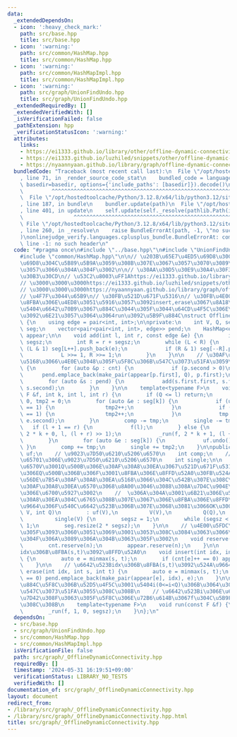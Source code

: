 ```yaml
---
data:
  _extendedDependsOn:
  - icon: ':heavy_check_mark:'
    path: src/base.hpp
    title: src/base.hpp
  - icon: ':warning:'
    path: src/common/HashMap.hpp
    title: src/common/HashMap.hpp
  - icon: ':warning:'
    path: src/common/HashMapImpl.hpp
    title: src/common/HashMapImpl.hpp
  - icon: ':warning:'
    path: src/graph/UnionFindUndo.hpp
    title: src/graph/UnionFindUndo.hpp
  _extendedRequiredBy: []
  _extendedVerifiedWith: []
  _isVerificationFailed: false
  _pathExtension: hpp
  _verificationStatusIcon: ':warning:'
  attributes:
    links:
    - https://ei1333.github.io/library/other/offline-dynamic-connectivity.cpp
    - https://ei1333.github.io/luzhiled/snippets/other/offline-dynamic-connectivity.html
    - https://nyaannyaan.github.io/library/graph/offline-dynamic-connectivity.hpp
  bundledCode: "Traceback (most recent call last):\n  File \"/opt/hostedtoolcache/Python/3.12.8/x64/lib/python3.12/site-packages/onlinejudge_verify/documentation/build.py\"\
    , line 71, in _render_source_code_stat\n    bundled_code = language.bundle(stat.path,\
    \ basedir=basedir, options={'include_paths': [basedir]}).decode()\n          \
    \         ^^^^^^^^^^^^^^^^^^^^^^^^^^^^^^^^^^^^^^^^^^^^^^^^^^^^^^^^^^^^^^^^^^^^^^^^^^^^^^^^^\n\
    \  File \"/opt/hostedtoolcache/Python/3.12.8/x64/lib/python3.12/site-packages/onlinejudge_verify/languages/cplusplus.py\"\
    , line 187, in bundle\n    bundler.update(path)\n  File \"/opt/hostedtoolcache/Python/3.12.8/x64/lib/python3.12/site-packages/onlinejudge_verify/languages/cplusplus_bundle.py\"\
    , line 401, in update\n    self.update(self._resolve(pathlib.Path(included), included_from=path))\n\
    \                ^^^^^^^^^^^^^^^^^^^^^^^^^^^^^^^^^^^^^^^^^^^^^^^^^^^^^^^^^\n \
    \ File \"/opt/hostedtoolcache/Python/3.12.8/x64/lib/python3.12/site-packages/onlinejudge_verify/languages/cplusplus_bundle.py\"\
    , line 260, in _resolve\n    raise BundleErrorAt(path, -1, \"no such header\"\
    )\nonlinejudge_verify.languages.cplusplus_bundle.BundleErrorAt: common/HashMap.hpp:\
    \ line -1: no such header\n"
  code: "#pragma once\n#include \"../base.hpp\"\n#include \"UnionFindUndo.hpp\"\n\
    #include \"common/HashMap.hpp\"\n\n// \u203B\u65E7\u4ED5\u69D8\u3002\u65B0\u4ED5\
    \u69D8\u304C\u5B89\u5B9A\u3059\u308B\u307E\u3067\u3057\u3070\u3089\u304F\u6B8B\
    \u3057\u3066\u304A\u304F\u3002\n\n// \u30AA\u30D5\u30E9\u30A4\u30F3\u30C0\u30A4\
    \u30B3\u30CD\n// \u53C2\u8003\uFF1Ahttps://ei1333.github.io/library/other/offline-dynamic-connectivity.cpp\n\
    // \u3000\u3000\u3000https://ei1333.github.io/luzhiled/snippets/other/offline-dynamic-connectivity.html\n\
    // \u3000\u3000\u3000https://nyaannyaan.github.io/library/graph/offline-dynamic-connectivity.hpp\n\
    // \u4F7F\u3044\u65B9\n// \u30FB\u521D\u671F\u5316\n// \u30FB\u4E00\u9023\u306E\
    \u8FBA\u306E\u4ED8\u3051\u5916\u3057\u3092insert,erase\u3067\u8A18\u9332\n// \u30FB\
    \u5404\u6642\u70B9\u3067\u884C\u3044\u305F\u3044\u64CD\u4F5C\u306E\u95A2\u6570\
    \u3092\u6E21\u3057\u3064\u3064run\u3092\u5B9F\u884C\nstruct OfflineDynamicConnectivity\
    \ {\n    using edge = pair<int, int>;\n\nprivate:\n    int V, Q, segsz;\n    vector<vector<edge>>\
    \ seg;\n    vector<pair<pair<int, int>, edge>> pend;\n    HashMap<edge, int> cnt,\
    \ appear;\n\n    void add(int l, int r, const edge &e) {\n        int L = l +\
    \ segsz;\n        int R = r + segsz;\n        while (L < R) {\n            if\
    \ (L & 1) seg[L++].push_back(e);\n            if (R & 1) seg[--R].push_back(e);\n\
    \            L >>= 1, R >>= 1;\n        }\n    }\n\n    // \u30AF\u30A8\u30EA\u3092\
    \u5168\u3066\u4E0E\u3048\u305F\u5F8C\u306B\u547C\u3073\u51FA\u3059\n    void build()\
    \ {\n        for (auto &p : cnt) {\n            if (p.second > 0)\n          \
    \      pend.emplace_back(make_pair(appear[p.first], Q), p.first);\n        }\n\
    \        for (auto &s : pend) {\n            add(s.first.first, s.first.second,\
    \ s.second);\n        }\n    }\n\n    template<typename F>\n    void _run(const\
    \ F &f, int k, int l, int r) {\n        if (Q <= l) return;\n        int tmp =\
    \ 0, tmp2 = 0;\n        for (auto &e : seg[k]) {\n            if (uf.size(e.first)\
    \ == 1) {\n                tmp2++;\n            }\n            if (uf.size(e.second)\
    \ == 1) {\n                tmp2++;\n            }\n            tmp += uf.merge(e.first,\
    \ e.second);\n        }\n        comp -= tmp;\n        single -= tmp2;\n     \
    \   if (l + 1 == r) {\n            f(l);\n        } else {\n            _run(f,\
    \ 2 * k + 0, l, (l + r) >> 1);\n            _run(f, 2 * k + 1, (l + r) >> 1, r);\n\
    \        }\n        for (auto &e : seg[k]) {\n            uf.undo();\n       \
    \ }\n        comp += tmp;\n        single += tmp2;\n    }\n\npublic:\n    UnionFindUndo\
    \ uf;\n    // \u9023\u7D50\u6210\u5206\u6570\n    int comp;\n    // \u8981\u7D20\
    \u65701\u306E\u9023\u7D50\u6210\u5206\u6570\n    int single;\n\n    // \u9802\u70B9\
    \u6570V\u3001Q\u500B\u306E\u30AF\u30A8\u30EA\u3067\u521D\u671F\u5316\n    // (\u3053\
    \u306EQ\u500B\u306B\u306F\u3001\u8FBA\u306E\u8FFD\u52A0\u30FB\u524A\u9664\u30FB\
    \u56DE\u7B54\u30AF\u30A8\u30EA\u5168\u3066\u304C\u542B\u307E\u308C\u308B\u3002\
    \u30AF\u30A8\u30EA\u6570\u3068\u8A00\u3046\u3088\u308A\u7D4C\u904E\u6642\u9593\
    \u306E\u6700\u5927\u3002\n    //  \u306A\u304A\u3001\u6B21\u306E\u56DE\u7B54\u30AF\
    \u30A8\u30EA\u304C\u6765\u308B\u307E\u3067\u306E\u8FBA\u306E\u8FFD\u52A0\u524A\
    \u9664\u306F\u540C\u6642\u523B\u306B\u307E\u3068\u3081\u3066OK\u3002)\n    OfflineDynamicConnectivity(int\
    \ V, int Q)\n        : uf(V),\n          V(V),\n          Q(Q),\n          comp(V),\n\
    \          single(V) {\n        segsz = 1;\n        while (segsz < Q) segsz <<=\
    \ 1;\n        seg.resize(2 * segsz);\n    }\n\n    // \u4E00\u5FDC\u4F5C\u3063\
    \u305F\u3093\u3060\u3051\u3069\u3001\u3053\u308C\u3084\u3063\u3066\u3082\u901F\
    \u304F\u306A\u3089\u306A\u304B\u3063\u305F\u3002\n    void reserve(int n) {\n\
    \        cnt.reserve(n);\n        appear.reserve(n);\n    }\n\n    // \u6642\u523B\
    idx\u306B\u8FBA(s,t)\u3092\u8FFD\u52A0\n    void insert(int idx, int s, int t)\
    \ {\n        auto e = minmax(s, t);\n        if (cnt[e]++ == 0) appear[e] = idx;\n\
    \    }\n\n    // \u6642\u523Bidx\u306B\u8FBA(s,t)\u3092\u524A\u9664\n    void\
    \ erase(int idx, int s, int t) {\n        auto e = minmax(s, t);\n        if (--cnt[e]\
    \ == 0) pend.emplace_back(make_pair(appear[e], idx), e);\n    }\n\n    // build()\u5B9F\
    \u884C\u5F8C\u306B\u52D5\u4F5C\u3001\u5404i(0<=i<Q)\u306B\u3064\u3044\u3066f(i)\u304C\
    \u547C\u3073\u51FA\u3055\u308C\u308B\n    // \u6642\u523Bi\u306E\u64CD\u4F5C\u304C\
    \u7D42\u308F\u3063\u305F\u5F8C\u306E\u72B6\u614B\u3067f\u304C\u5B9F\u884C\u3055\
    \u308C\u308B\n    template<typename F>\n    void run(const F &f) {\n        build();\n\
    \        _run(f, 1, 0, segsz);\n    }\n};\n"
  dependsOn:
  - src/base.hpp
  - src/graph/UnionFindUndo.hpp
  - src/common/HashMap.hpp
  - src/common/HashMapImpl.hpp
  isVerificationFile: false
  path: src/graph/_OfflineDynamicConnectivity.hpp
  requiredBy: []
  timestamp: '2024-05-31 16:19:51+09:00'
  verificationStatus: LIBRARY_NO_TESTS
  verifiedWith: []
documentation_of: src/graph/_OfflineDynamicConnectivity.hpp
layout: document
redirect_from:
- /library/src/graph/_OfflineDynamicConnectivity.hpp
- /library/src/graph/_OfflineDynamicConnectivity.hpp.html
title: src/graph/_OfflineDynamicConnectivity.hpp
---
```

